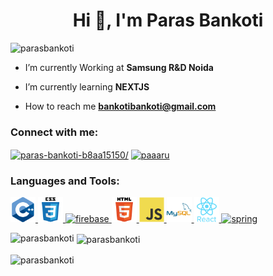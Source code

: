 <h1 align="center">Hi 👋, I'm Paras Bankoti</h1>
<p align="left"> <img src="https://komarev.com/ghpvc/?username=parasbankoti&label=Profile%20views&color=0e75b6&style=flat" alt="parasbankoti" /> </p>

-  I’m currently Working at **Samsung R&D Noida**
-  I’m currently learning **NEXTJS**


-  How to reach me **bankotibankoti@gmail.com**

<h3 align="left">Connect with me:</h3>
<p align="left">
<a href="https://linkedin.com/in/paras-bankoti-b8aa15150/" target="blank"><img align="center" src="https://raw.githubusercontent.com/rahuldkjain/github-profile-readme-generator/master/src/images/icons/Social/linked-in-alt.svg" alt="paras-bankoti-b8aa15150/" height="30" width="40" /></a>
<a href="https://www.leetcode.com/paaaru" target="blank"><img align="center" src="https://raw.githubusercontent.com/rahuldkjain/github-profile-readme-generator/master/src/images/icons/Social/leet-code.svg" alt="paaaru" height="30" width="40" /></a>
</p>

<h3 align="left">Languages and Tools:</h3>
<p align="left"> <a href="https://www.w3schools.com/cpp/" target="_blank" rel="noreferrer"> <img src="https://raw.githubusercontent.com/devicons/devicon/master/icons/cplusplus/cplusplus-original.svg" alt="cplusplus" width="40" height="40"/> </a> <a href="https://www.w3schools.com/css/" target="_blank" rel="noreferrer"> <img src="https://raw.githubusercontent.com/devicons/devicon/master/icons/css3/css3-original-wordmark.svg" alt="css3" width="40" height="40"/> </a> <a href="https://firebase.google.com/" target="_blank" rel="noreferrer"> <img src="https://www.vectorlogo.zone/logos/firebase/firebase-icon.svg" alt="firebase" width="40" height="40"/> </a> <a href="https://www.w3.org/html/" target="_blank" rel="noreferrer"> <img src="https://raw.githubusercontent.com/devicons/devicon/master/icons/html5/html5-original-wordmark.svg" alt="html5" width="40" height="40"/> </a> <a href="https://developer.mozilla.org/en-US/docs/Web/JavaScript" target="_blank" rel="noreferrer"> <img src="https://raw.githubusercontent.com/devicons/devicon/master/icons/javascript/javascript-original.svg" alt="javascript" width="40" height="40"/> </a> <a href="https://www.mysql.com/" target="_blank" rel="noreferrer"> <img src="https://raw.githubusercontent.com/devicons/devicon/master/icons/mysql/mysql-original-wordmark.svg" alt="mysql" width="40" height="40"/> </a> <a href="https://reactjs.org/" target="_blank" rel="noreferrer"> <img src="https://raw.githubusercontent.com/devicons/devicon/master/icons/react/react-original-wordmark.svg" alt="react" width="40" height="40"/> </a> <a href="https://spring.io/" target="_blank" rel="noreferrer"> <img src="https://www.vectorlogo.zone/logos/springio/springio-icon.svg" alt="spring" width="40" height="40"/> </a> </p>

<p><img align="left" src="https://github-readme-stats.vercel.app/api/top-langs?username=parasbankoti&show_icons=true&locale=en&layout=compact" alt="parasbankoti" /></p>

<p>&nbsp;<img align="center" src="https://github-readme-stats.vercel.app/api?username=parasbankoti&show_icons=true&locale=en" alt="parasbankoti" /></p>

<p><img align="center" src="https://github-readme-streak-stats.herokuapp.com/?user=parasbankoti&" alt="parasbankoti" /></p>
